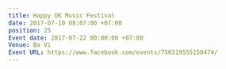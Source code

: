 ```yaml
---
title: Happy OK Music Festival
date: 2017-07-10 08:07:00 +07:00
position: 25
Event date: 2017-07-22 00:00:00 +07:00
Venue: Ba Vi
Event URL: https://www.facebook.com/events/750319555150474/
---
```


